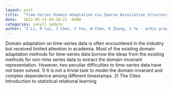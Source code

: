 ```yaml
---
layout: post
title:  "Time-Series Domain Adaptation via Sparse Associative Structure Alignment: Learning Invariance and Variance"
date:   2022-05-14 04:38:21 -0400
categories: jekyll update
author: "Z Li, R Cai, J Chen, Y Yan, W Chen, K Zhang, J Ye - arXiv preprint arXiv:2205.03554, 2022"
---
```

Domain adaptation on time-series data is often encountered in the industry but received limited attention in academia. Most of the existing domain adaptation methods for time-series data borrow the ideas from the existing methods for non-time series data to extract the domain-invariant representation. However, two peculiar difficulties to time-series data have not been solved. 1) It is not a trivial task to model the domain-invariant and complex dependence among different timestamps. 2) The Cites: Introduction to statistical relational learning